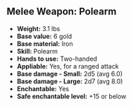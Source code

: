 ## Melee Weapon: Polearm
- **Weight:** 3.1 lbs
- **Base value:** 6 gold
- **Base material:** Iron
- **Skill:** Polearm
- **Hands to use:** Two-handed
- **Appliable:** Yes, for a ranged attack
- **Base damage - Small:** 2d5 (avg 6.0)
- **Base damage - Large:** 2d7 (avg 8.0)
- **Enchantable:** Yes
- **Safe enchantable level:** +15 or below
